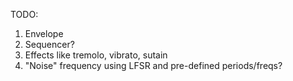 TODO:
1. Envelope
1. Sequencer?
1. Effects like tremolo, vibrato, sutain
1. "Noise" frequency using LFSR and pre-defined periods/freqs?